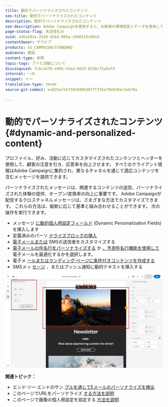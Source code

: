 ```yaml
---
title: 動的でパーソナライズされたコンテンツ
seo-title: 動的でパーソナライズされたコンテンツ
description: 動的でパーソナライズされたコンテンツ
seo-description: Adobe Campaignを使用すると、お客様の環境設定とデータを使用して、電子メール、SMS、プッシュ通知、InAppメッセージ、またはダイレクトメールを通じて個人用のキャンペーンを作成できます。
page-status-flag: 未活性化の
uuid: a36a581e-25d4-426d-865a-c646519c961d
contentOwner: サウビア
products: SG_CAMPAIGN/STANDARD
audience: 開始
content-type: 参照
topic-tags: アドビ活動について
discoiquuid: 7cbca5fb-a99b-43ea-b629-6236cf2a5ef4
internal: 〜の
snippet: イー
translation-type: tm+mt
source-git-commit: ea825afe573959d95d0f7f3f6e79dd38ac5a678a

---
```



# 動的でパーソナライズされたコンテンツ{#dynamic-and-personalized-content}

プロファイル、好み、活動に応じてカスタマイズされたコンテンツとヘッダーを使用して、顧客の注意を引き、応答率を向上させます。 すべてのクライアント情報はAdobe Campaignに集約され、異なるチャネルを通じて適応コンテンツを含むメッセージを提供できます。

パーソナライズされたメッセージは、関連するコンテンツの送信、パーソナライズされた体験の提供、オープン/変換率の向上に重要です。 Adobe Campaignが配信するクロスチャネルメッセージは、さまざまな方法でカスタマイズできます。 これらの方法は、縦断に応じて基準と組み合わせることができます。 次の操作を実行できます。

* メッセージ [に動的個人用設定フィールド](../../designing/using/personalization.md#inserting-a-personalization-field) (Dynamic Personalization Fields)を挿入します
* 定義済みのパーソ [ナライズブロックの挿入](../../designing/using/personalization.md#adding-a-content-block)
* [電子メールまたは](../../designing/using/subject-line.md) SMSの送信者をカスタマイズする
* [電子メールの件名行をパーソナライズする](../../designing/using/subject-line.md) か [、予測件名行機能を使用して](../../designing/using/subject-line.md#predictive-subject-line) 電子メールを最適化するかを選択します。
* 電子メ [ールまたはランディング·ページ](../../designing/using/personalization.md#defining-dynamic-content-in-an-email)[に条件付きコンテンツを作成する](../../channels/using/defining-dynamic-content-in-a-landing-page.md)
* SMSメッ [セージ](../../channels/using/defining-dynamic-text.md) 、またはプッシュ通知に動的テキストを挿入する

![](assets/delivery_content_43.png)

**関連トピック：**

* エンド·ツー·エンドのサン [プルを通じてEメールのパーソナライズを検出](../../designing/using/personalization.md#example-email-personalization)
* このページでURLをパーソナライズ [する方法を説明](../../designing/using/personalization.md#personalizing-urls)
* このページで画像の個人用設定を設定する [方法を説明](../../designing/using/personalization.md#personalizing-an-image-source)

